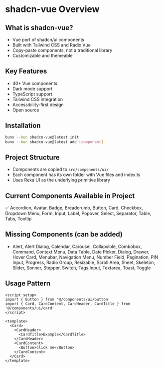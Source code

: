 # shadcn-vue Overview

## What is shadcn-vue?

- Vue port of shadcn/ui components
- Built with Tailwind CSS and Radix Vue
- Copy-paste components, not a traditional library
- Customizable and themeable

## Key Features

- 40+ Vue components
- Dark mode support
- TypeScript support
- Tailwind CSS integration
- Accessibility-first design
- Open source

## Installation

```bash
bunx --bun shadcn-vue@latest init
bunx --bun shadcn-vue@latest add [component]
```

## Project Structure

- Components are copied to `src/components/ui/`
- Each component has its own folder with Vue files and index.ts
- Uses Reka UI as the underlying primitive library

## Current Components Available in Project

✅ Accordion, Avatar, Badge, Breadcrumb, Button, Card, Checkbox, Dropdown Menu, Form, Input, Label, Popover, Select, Separator, Table, Tabs, Tooltip

## Missing Components (can be added)

- Alert, Alert Dialog, Calendar, Carousel, Collapsible, Combobox, Command, Context Menu, Data Table, Date Picker, Dialog, Drawer, Hover Card, Menubar, Navigation Menu, Number Field, Pagination, PIN Input, Progress, Radio Group, Resizable, Scroll Area, Sheet, Skeleton, Slider, Sonner, Stepper, Switch, Tags Input, Textarea, Toast, Toggle

## Usage Pattern

```vue
<script setup>
import { Button } from '@/components/ui/button'
import { Card, CardContent, CardHeader, CardTitle } from '@/components/ui/card'
</script>

<template>
  <Card>
    <CardHeader>
      <CardTitle>Example</CardTitle>
    </CardHeader>
    <CardContent>
      <Button>Click me</Button>
    </CardContent>
  </Card>
</template>
```
